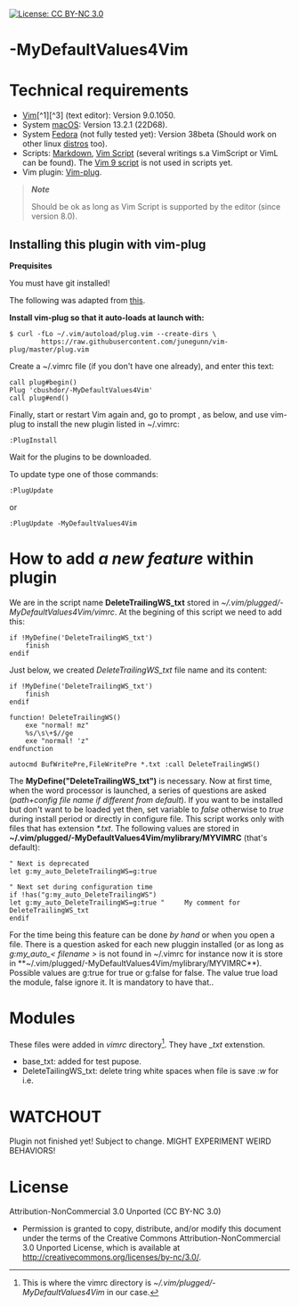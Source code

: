 <!-- ------------------------------------------------------
* Created By : sdo
* File Name : README.md
* Creation Date :2023-05-08 05:52:48
* Last Modified : 2023-08-10 01:46:52
* Email Address : sdo@dorseb.ddns.net
* Version : 0.0.0.143
* License : 
* 	Permission is granted to copy, distribute, and/or modify this document under the terms of the Creative Commons Attribution-NonCommercial 3.0
* 	Unported License, which is available at http://creativecommons.org/licenses/by-nc/3.0/.
* Purpose :
------------------------------------------------------ -->

[![License: CC BY-NC 3.0](https://img.shields.io/badge/License-CC_BY--NC_3.0-lightgrey.svg)](https://creativecommons.org/licenses/by-nc/3.0/)

# -MyDefaultValues4Vim

# Technical requirements

- [Vim](https://en.wikipedia.org/wiki/Vim_(text_editor))[^1][^3] (text editor): Version 9.0.1050.
- System [macOS](https://en.wikipedia.org/wiki/MacOS): Version 13.2.1 (22D68).
- System [Fedora](https://getfedora.org/) (not fully tested yet): Version 38beta (Should work on other linux [distros](https://en.wikipedia.org/wiki/List_of_Linux_distributions) too).
- Scripts: [Markdown](https://en.wikipedia.org/wiki/Markdown), [Vim Script](https://en.wikipedia.org/wiki/Vim_(text_editor)#Vim_script) (several writings s.a VimScript or VimL can be found). The [Vim 9 script](https://vimhelp.org/vim9.txt.html#) is not used in scripts yet.
- Vim plugin: [Vim-plug](https://github.com/junegunn/vim-plug).


>***Note***
>
> Should be ok as long as Vim Script is supported by the editor (since version 8.0).

## Installing this plugin with vim-plug

**Prequisites**

You must have git installed!

The following was adapted from [this](https://github.com/junegunn/vim-plug).

**Install vim-plug so that it auto-loads at launch with:**

```
$ curl -fLo ~/.vim/autoload/plug.vim --create-dirs \
        https://raw.githubusercontent.com/junegunn/vim-plug/master/plug.vim
```

Create a ~/.vimrc file (if you don't have one already), and enter this text:

```
call plug#begin()
Plug 'cbushdor/-MyDefaultValues4Vim'
call plug#end()
```

Finally, start or restart Vim again and, go to prompt , as below, and use vim-plug to install the new plugin listed in ~/.vimrc:

```
:PlugInstall
```

Wait for the plugins to be downloaded.

To update type one of those commands:
```
:PlugUpdate
```
or

```
:PlugUpdate -MyDefaultValues4Vim
```

# How to add *a new feature* within plugin

We are in the script name **DeleteTrailingWS_txt** stored in *~/.vim/plugged/-MyDefaultValues4Vim/vimrc*.
At the begining of this script we need to add this:

```
if !MyDefine('DeleteTrailingWS_txt')
	finish
endif
```

Just below, we created  *DeleteTrailingWS_txt* file name and its content:

```
if !MyDefine('DeleteTrailingWS_txt')
	finish
endif

function! DeleteTrailingWS()
	exe "normal! mz"
	%s/\s\+$//ge
	exe "normal! 'z"
endfunction

autocmd BufWritePre,FileWritePre *.txt :call DeleteTrailingWS()
```

The **MyDefine("DeleteTrailingWS_txt")** is necessary. Now at first time, when the word processor is launched, a series of questions are asked (*path+config file name if different from default*). If you want to be installed but don't want to be loaded yet then, set variable to *false* otherwise to *true* during install period or directly in configure file. This script works only with files that has extension *\*.txt*. The following values are stored in **~/.vim/plugged/-MyDefaultValues4Vim/mylibrary/MYVIMRC** (that's default):

```
" Next is deprecated
let g:my_auto_DeleteTrailingWS=g:true

" Next set during configuration time
if !has("g:my_auto_DeleteTrailingWS")
let g:my_auto_DeleteTrailingWS=g:true " 	My comment for DeleteTrailingWS_txt
endif
```

For the time being this feature can be done *by hand* or when you open a file. There is a question asked for each new pluggin installed (or as long as *g:my_auto_< filename >* is not found in ~/.vimrc for instance now it is store in **~/.vim/plugged/-MyDefaultValues4Vim/mylibrary/MYVIMRC**). Possible values are g:true for true or g:false for false. The value true load the module, false ignore it. It is mandatory to have that..

# Modules

These files were added in *vimrc* directory[^4]. They have *_txt* extenstion.

* base_txt: added for test pupose.
* DeleteTailingWS_txt: delete tring white spaces when file is save *:w* for i.e.	

# WATCHOUT

Plugin not finished yet! Subject to change. MIGHT EXPERIMENT WEIRD BEHAVIORS!

# License

Attribution-NonCommercial 3.0 Unported (CC BY-NC 3.0)
* 	Permission is granted to copy, distribute, and/or modify this document under the terms of the Creative Commons Attribution-NonCommercial 3.0
 	Unported License, which is available at http://creativecommons.org/licenses/by-nc/3.0/.

[^1]: About [Vim](https://www.vim.org/about.php).
[^2]: How to install [Vim plugin](https://linuxhandbook.com/install-vim-plugins/).
[^3]: This code was based on [Vim documentation](https://vimdoc.sourceforge.net/).
[^4]: This is where the vimrc directory is *~/.vim/plugged/-MyDefaultValues4Vim* in our case.
